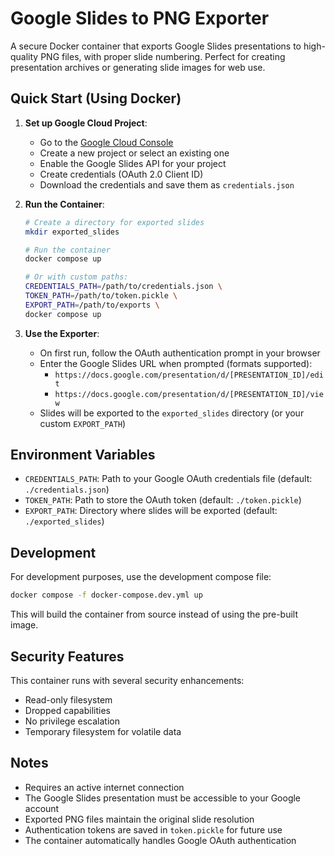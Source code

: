 # Google Slides to PNG Exporter

A secure Docker container that exports Google Slides presentations to high-quality PNG files, with proper slide numbering. Perfect for creating presentation archives or generating slide images for web use.

## Quick Start (Using Docker)

1. **Set up Google Cloud Project**:
   - Go to the [Google Cloud Console](https://console.cloud.google.com/)
   - Create a new project or select an existing one
   - Enable the Google Slides API for your project
   - Create credentials (OAuth 2.0 Client ID)
   - Download the credentials and save them as `credentials.json`

2. **Run the Container**:
   ```bash
   # Create a directory for exported slides
   mkdir exported_slides

   # Run the container
   docker compose up

   # Or with custom paths:
   CREDENTIALS_PATH=/path/to/credentials.json \
   TOKEN_PATH=/path/to/token.pickle \
   EXPORT_PATH=/path/to/exports \
   docker compose up
   ```

3. **Use the Exporter**:
   - On first run, follow the OAuth authentication prompt in your browser
   - Enter the Google Slides URL when prompted (formats supported):
     - `https://docs.google.com/presentation/d/[PRESENTATION_ID]/edit`
     - `https://docs.google.com/presentation/d/[PRESENTATION_ID]/view`
   - Slides will be exported to the `exported_slides` directory (or your custom `EXPORT_PATH`)

## Environment Variables

- `CREDENTIALS_PATH`: Path to your Google OAuth credentials file (default: `./credentials.json`)
- `TOKEN_PATH`: Path to store the OAuth token (default: `./token.pickle`)
- `EXPORT_PATH`: Directory where slides will be exported (default: `./exported_slides`)

## Development

For development purposes, use the development compose file:

```bash
docker compose -f docker-compose.dev.yml up
```

This will build the container from source instead of using the pre-built image.

## Security Features

This container runs with several security enhancements:
- Read-only filesystem
- Dropped capabilities
- No privilege escalation
- Temporary filesystem for volatile data

## Notes

- Requires an active internet connection
- The Google Slides presentation must be accessible to your Google account
- Exported PNG files maintain the original slide resolution
- Authentication tokens are saved in `token.pickle` for future use
- The container automatically handles Google OAuth authentication 